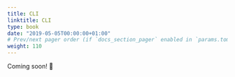 ```yaml
---
title: CLI
linktitle: CLI
type: book
date: "2019-05-05T00:00:00+01:00"
# Prev/next pager order (if `docs_section_pager` enabled in `params.toml`)
weight: 110
---
```


Coming soon! :busstop:
